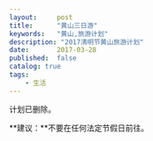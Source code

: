 ```yaml
---
layout:     post
title:      "黄山三日游"
keywords:   "黄山,旅游计划" 
description: "2017清明节黄山旅游计划"
date:       2017-03-28
published:  false 
catalog: true
tags:
    - 生活 
---
```


计划已删除。

**建议：**不要在任何法定节假日前往。
